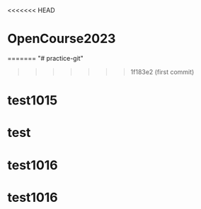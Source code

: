 <<<<<<< HEAD
# OpenCourse2023
=======
"# practice-git" 
>>>>>>> 1f183e2 (first commit)
# test1015
# test
# test1016
# test1016
